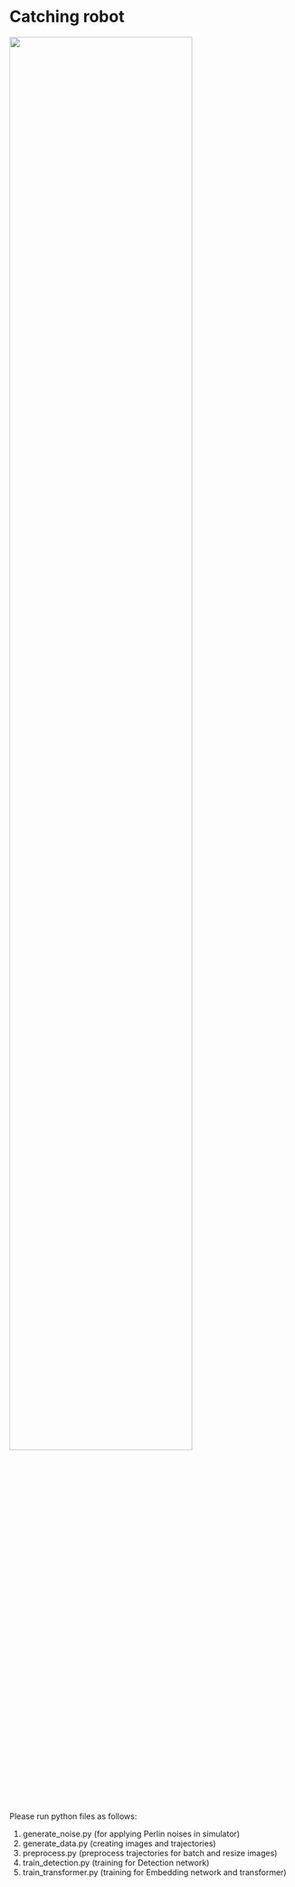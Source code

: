# Catching robot

<img width="80%" src="https://user-images.githubusercontent.com/53123394/223743206-21e14333-660c-4276-9ccd-8b2215b6c9de.png"/>

Please run python files as follows:

1. generate_noise.py (for applying Perlin noises in simulator)
2. generate_data.py (creating images and trajectories)
3. preprocess.py (preprocess trajectories for batch and resize images)
4. train_detection.py (training for Detection network)
5. train_transformer.py (training for Embedding network and transformer)
